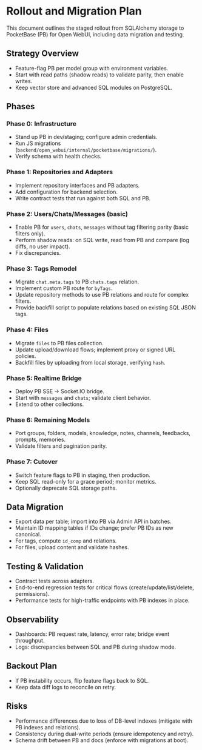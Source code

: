 # Rollout and Migration Plan

This document outlines the staged rollout from SQLAlchemy storage to PocketBase (PB) for Open WebUI, including data migration and testing.

## Strategy Overview
- Feature-flag PB per model group with environment variables.
- Start with read paths (shadow reads) to validate parity, then enable writes.
- Keep vector store and advanced SQL modules on PostgreSQL.

## Phases

### Phase 0: Infrastructure
- Stand up PB in dev/staging; configure admin credentials.
- Run JS migrations (`backend/open_webui/internal/pocketbase/migrations/`).
- Verify schema with health checks.

### Phase 1: Repositories and Adapters
- Implement repository interfaces and PB adapters.
- Add configuration for backend selection.
- Write contract tests that run against both SQL and PB.

### Phase 2: Users/Chats/Messages (basic)
- Enable PB for `users`, `chats`, `messages` without tag filtering parity (basic filters only).
- Perform shadow reads: on SQL write, read from PB and compare (log diffs, no user impact).
- Fix discrepancies.

### Phase 3: Tags Remodel
- Migrate `chat.meta.tags` to PB `chats.tags` relation.
- Implement custom PB route for `byTags`.
- Update repository methods to use PB relations and route for complex filters.
- Provide backfill script to populate relations based on existing SQL JSON tags.

### Phase 4: Files
- Migrate `files` to PB files collection.
- Update upload/download flows; implement proxy or signed URL policies.
- Backfill files by uploading from local storage, verifying `hash`.

### Phase 5: Realtime Bridge
- Deploy PB SSE -> Socket.IO bridge.
- Start with `messages` and `chats`; validate client behavior.
- Extend to other collections.

### Phase 6: Remaining Models
- Port groups, folders, models, knowledge, notes, channels, feedbacks, prompts, memories.
- Validate filters and pagination parity.

### Phase 7: Cutover
- Switch feature flags to PB in staging, then production.
- Keep SQL read-only for a grace period; monitor metrics.
- Optionally deprecate SQL storage paths.

## Data Migration
- Export data per table; import into PB via Admin API in batches.
- Maintain ID mapping tables if IDs change; prefer PB IDs as new canonical.
- For tags, compute `id_comp` and relations.
- For files, upload content and validate hashes.

## Testing & Validation
- Contract tests across adapters.
- End-to-end regression tests for critical flows (create/update/list/delete, permissions).
- Performance tests for high-traffic endpoints with PB indexes in place.

## Observability
- Dashboards: PB request rate, latency, error rate; bridge event throughput.
- Logs: discrepancies between SQL and PB during shadow mode.

## Backout Plan
- If PB instability occurs, flip feature flags back to SQL.
- Keep data diff logs to reconcile on retry.

## Risks
- Performance differences due to loss of DB-level indexes (mitigate with PB indexes and relations).
- Consistency during dual-write periods (ensure idempotency and retry).
- Schema drift between PB and docs (enforce with migrations at boot).